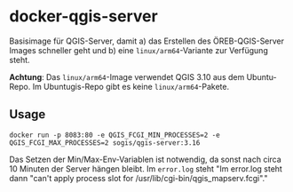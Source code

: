 # docker-qgis-server

Basisimage für QGIS-Server, damit a) das Erstellen des ÖREB-QGIS-Server Images schneller geht und b) eine `linux/arm64`-Variante zur Verfügung steht.

**Achtung**: Das `linux/arm64`-Image verwendet QGIS 3.10 aus dem Ubuntu-Repo. Im Ubuntugis-Repo gibt es keine `linux/arm64`-Pakete.

## Usage
`docker run -p 8083:80 -e QGIS_FCGI_MIN_PROCESSES=2 -e QGIS_FCGI_MAX_PROCESSES=2 sogis/qgis-server:3.16`

Das Setzen der Min/Max-Env-Variablen ist notwendig, da sonst nach circa 10 Minuten der Server hängen bleibt. Im `error.log` steht "Im error.log steht dann "can't apply process slot for /usr/lib/cgi-bin/qgis_mapserv.fcgi"."
